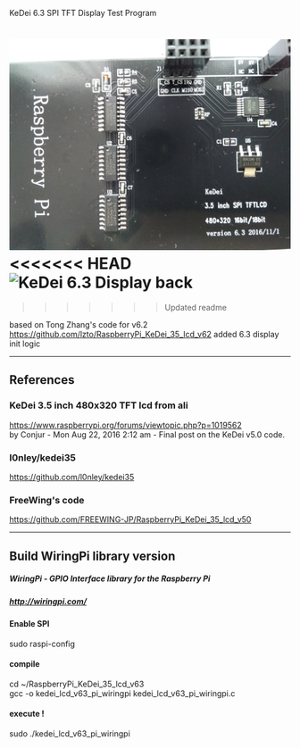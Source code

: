KeDei 6.3 SPI TFT Display Test Program


![RPI KeDei 6.3 Display](/Kedei_lcd_63_back.jpg)
<<<<<<< HEAD
![KeDei 6.3 Display back](/kedei_butt.jpg)
=======
>>>>>>> Updated readme

based on Tong Zhang's code for v6.2
    https://github.com/lzto/RaspberryPi_KeDei_35_lcd_v62
added 6.3 display init logic

---
## References
### KeDei 3.5 inch 480x320 TFT lcd from ali
https://www.raspberrypi.org/forums/viewtopic.php?p=1019562  
 by Conjur - Mon Aug 22, 2016 2:12 am - Final post on the KeDei v5.0 code.

### l0nley/kedei35
https://github.com/l0nley/kedei35

### FreeWing's code
https://github.com/FREEWING-JP/RaspberryPi_KeDei_35_lcd_v50
	
---
## Build WiringPi library version
##### WiringPi - GPIO Interface library for the Raspberry Pi
##### http://wiringpi.com/

#### Enable SPI
sudo raspi-config

#### compile
cd ~/RaspberryPi_KeDei_35_lcd_v63  
gcc -o kedei_lcd_v63_pi_wiringpi kedei_lcd_v63_pi_wiringpi.c  

#### execute !
sudo ./kedei_lcd_v63_pi_wiringpi




